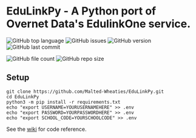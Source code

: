 # EduLinkPy - A Python port of Overnet Data's EdulinkOne service.
![GitHub top language](https://img.shields.io/github/languages/top/Malted-Wheaties/EduLinkPy?color=purple)
![GitHub issues](https://img.shields.io/github/issues/Malted-Wheaties/EduLinkPy?color=purple)
![GitHub version](https://img.shields.io/github/v/tag/Malted-Wheaties/EduLinkPy?color=purple)
![GitHub last commit](https://img.shields.io/github/last-commit/Malted-Wheaties/EduLinkPy)

![GitHub file count](https://img.shields.io/github/directory-file-count/Malted-Wheaties/EduLinkPy)
![GitHub repo size](https://img.shields.io/github/repo-size/Malted-Wheaties/EduLinkPy)

## Setup 
```
git clone https://github.com/Malted-Wheaties/EduLinkPy.git
cd EduLinkPy
python3 -m pip install -r requirements.txt
echo "export USERNAME=YOURUSERNAMEHERE" >> .env
echo "export PASSWORD=YOURPASSWORDHERE" >> .env
echo "export SCHOOL_CODE=YOURSCHOOLCODE" >> .env
```


See the [wiki](https://github.com/Malted-Wheaties/EduLinkPy/wiki) for code reference.
